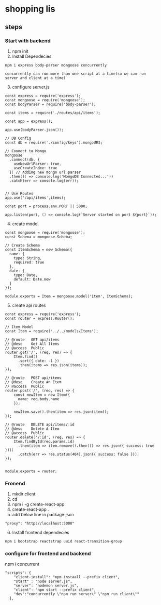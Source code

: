 # shopping lis
## steps

### Start with backend
1. npm init
2. Install Dependecies
```
npm i express body-parser mongoose concurrently

concurrently can run more than one script at a time(so we can run server and client at a time)
```

3. configure server.js
```
const express = require('express');
const mongoose = require('mongoose');
const bodyParser = require('body-parser');

const items = require('./routes/api/items');

const app = express();

app.use(bodyParser.json());

// DB Config
const db = require('./config/keys').mongoURI;

// Connect to Mongo
mongoose
  .connect(db, { 
    useNewUrlParser: true,
    useCreateIndex: true
  }) // Adding new mongo url parser
  .then(() => console.log('MongoDB Connected...'))
  .catch(err => console.log(err));


// Use Routes
app.use('/api/items',items);

const port = process.env.PORT || 5000;

app.listen(port, () => console.log(`Server started on port ${port}`));
```

4. create model
```
const mongoose = require('mongoose');
const Schema = mongoose.Schema;

// Create Schema
const ItemSchema = new Schema({
  name: {
    type: String,
    required: true
  },
  date: {
    type: Date,
    default: Date.now
  }
});

module.exports = Item = mongoose.model('item', ItemSchema);
```

5. create api routes
```
const express = require('express');
const router = express.Router();

// Item Model
const Item = require('../../models/Items');

// @route   GET api/items
// @desc    Get All Items
// @access  Public
router.get('/', (req, res) => {
    Item.find()
      .sort({ date: -1 })
      .then(items => res.json(items));
});

// @route   POST api/items
// @desc    Create An Item
// @access  Public
router.post('/', (req, res) => {
    const newItem = new Item({
      name: req.body.name
    });
  
    newItem.save().then(item => res.json(item));
});

// @route   DELETE api/items/:id
// @desc    Delete A Item
// @access  Public
router.delete('/:id', (req, res) => {
    Item.findById(req.params.id)
      .then(item => item.remove().then(() => res.json({ success: true })))
      .catch(err => res.status(404).json({ success: false }));
});
  
  
module.exports = router;
```

### Fronend
1. mkdir client
2. cd 
3. npm i -g create-react-app
4. create-react-app .
5. add below line in package.json
```
"proxy": "http://localhost:5000"
```
6. Install frontend dependecies

```
npm i bootstrap reactstrap uuid react-transition-group
```

### configure for frontend and backend
npm i concurrent
```
"scripts": {
    "client-install": "npm instaall --prefix client",
    "start" : "node server.js",
    "server": "nodemon server.js",
    "client": "npm start --prefix client",
    "dev":"concurrently \"npm run server\" \"npm run client\""
  },
```